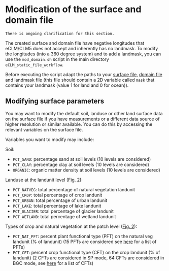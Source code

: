 # Modification of the surface and domain file

```{warning}
There is ongoing clarification for this section.
```

The created surface and domain file have negative longitudes that eCLM/CLM5 does not accept and inherently has no landmask. To modify the longitudes (into a 360 degree system) and to add a landmask, you can use the `mod_domain.sh` script in the main directory `eCLM_static_file_workflow`.

Before executing the script adapt the paths to your [surface file](https://hpscterrsys.github.io/eCLM/users_guide/case_creation/4_create_surface_file.md), [domain file](https://hpscterrsys.github.io/eCLM/users_guide/case_creation/4_create_domain_file.md) and landmask file (this file should contain a 2D variable called `mask` that contains your landmask (value 1 for land and 0 for ocean)).

## Modifying surface parameters

You may want to modify the default soil, landuse or other land surface data on the surface file if you have measurements or a different data source of higher resolution or similar available. 
You can do this by accessing the relevant variables on the surface file. 

Variables you want to modify may include:

Soil:
- `PCT_SAND`: percentage sand at soil levels (10 levels are considered)
- `PCT_CLAY`: percentage clay at soil levels (10 levels are considered)
- `ORGANIC`: organic matter density at soil levels (10 levels are considered)

Landuse at the landunit level ([Fig. 2](https://hpscterrsys.github.io/eCLM/users_guide/introduction_to_eCLM/introduction.html#fig2)): 
- `PCT_NATVEG`: total percentage of natural vegetation landunit
- `PCT_CROP`: total percentage of crop landunit
- `PCT_URBAN`: total percentage of urban landunit
- `PCT_LAKE`: total percentage of lake landunit
- `PCT_GLACIER`: total percentage of glacier landunit
- `PCT_WETLAND`: total percentage of wetland landunit

Types of crop and natural vegetation at the patch level ([Fig. 2](https://hpscterrsys.github.io/eCLM/users_guide/introduction_to_eCLM/introduction.html#fig2)):

- `PCT_NAT_PFT`: percent plant functional type (PFT) on the natural veg landunit (% of landunit) (15 PFTs are considered see <a href="https://escomp.github.io/ctsm-docs/versions/release-clm5.0/html/tech_note/Ecosystem/CLM50_Tech_Note_Ecosystem.html#vegetation-composition" target="_blank">here</a> for a list of PFTs)
- `PCT_CFT`: percent crop functional type (CFT) on the crop landunit (% of landunit) (2 CFTs are considered in SP mode, 64 CFTs are considered in BGC mode, see <a href="https://escomp.github.io/ctsm-docs/versions/release-clm5.0/html/tech_note/Crop_Irrigation/CLM50_Tech_Note_Crop_Irrigation.html#crop-plant-functional-types" target="_blank">here</a> for a list of CFTs)
